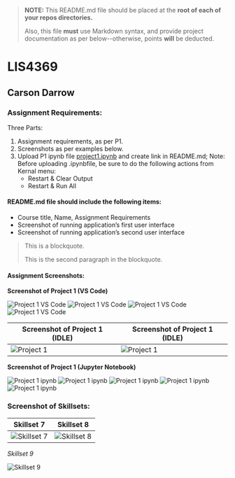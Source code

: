 > **NOTE:** This README.md file should be placed at the **root of each of your repos directories.**
>
>Also, this file **must** use Markdown syntax, and provide project documentation as per below--otherwise, points **will** be deducted.
>

# LIS4369

## Carson Darrow 

### Assignment  Requirements:

Three Parts:

1. Assignment requirements, as per P1.
2. Screenshots as per examples below.
3. Upload P1 ipynb file [project1.ipynb](img/project1.ipynb) and create link in README.md; Note: Before uploading .ipynbfile, be sure to do the following actions from Kernal menu:
	* Restart & Clear Output
	* Restart & Run All
	
	
#### README.md file should include the following items:

* Course title, Name, Assignment Requirements
* Screenshot of running application’s first user interface
* Screenshot of running application’s second user interface


> This is a blockquote.
> 
> This is the second paragraph in the blockquote.


#### Assignment Screenshots:

**Screenshot of Project 1 (VS Code)**

![Project 1 VS Code](img/VS1.png)
![Project 1 VS Code](img/VS2.png)
![Project 1 VS Code](img/VS3.png)
![Project 1 VS Code](img/VSFigure.png)

| Screenshot of Project 1 (IDLE) | Screenshot of Project 1 (IDLE) |
| -------------- | --------------|
| ![Project 1](img/project1.png) | ![Project 1](img/project1Figure.png)

**Screenshot of Project 1 (Jupyter Notebook)**

![Project 1 ipynb](img/1ipynb.png)
![Project 1 ipynb](img/2ipynb.png)
![Project 1 ipynb](img/3ipynb.png)
![Project 1 ipynb](img/4ipynb.png)
![Project 1 ipynb](img/5ipynb.png)


### Screenshot of Skillsets:

| Skillset 7 | Skillset 8 |
| -------------- | --------------|
| ![Skillset 7](img/ss7.png) | ![Skillset 8](img/ss8.png) | 

*Skillset 9*

![Skillset 9](img/ss9.png) 



